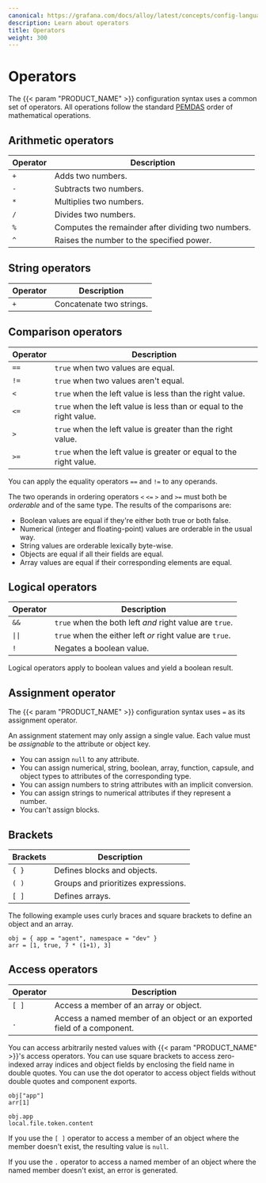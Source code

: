 ```yaml
---
canonical: https://grafana.com/docs/alloy/latest/concepts/config-language/expressions/operators/
description: Learn about operators
title: Operators
weight: 300
---
```


# Operators

The {{< param "PRODUCT_NAME" >}} configuration syntax uses a common set of operators.
All operations follow the standard [PEMDAS][] order of mathematical operations.

## Arithmetic operators

Operator | Description
---------|---------------------------------------------------
`+`      | Adds two numbers.
`-`      | Subtracts two numbers.
`*`      | Multiplies two numbers.
`/`      | Divides two numbers.
`%`      | Computes the remainder after dividing two numbers.
`^`      | Raises the number to the specified power.

## String operators

Operator | Description
---------|-------------------------
`+`      | Concatenate two strings.

## Comparison operators

Operator | Description
---------|---------------------------------------------------------------------
`==`     | `true` when two values are equal.
`!=`     | `true` when two values aren't equal.
`<`      | `true` when the left value is less than the right value.
`<=`     | `true` when the left value is less than or equal to the right value.
`>`      | `true` when the left value is greater than the right value.
`>=`     | `true` when the left value is greater or equal to the right value.

You can apply the equality operators `==` and `!=` to any operands.

The two operands in ordering operators `<` `<=` `>` and `>=`  must both be _orderable_ and of the same type.
The results of the comparisons are:

* Boolean values are equal if they're either both true or both false.
* Numerical (integer and floating-point) values are orderable in the usual way.
* String values are orderable lexically byte-wise.
* Objects are equal if all their fields are equal.
* Array values are equal if their corresponding elements are equal.

## Logical operators

Operator | Description
---------|---------------------------------------------------------
`&&`     | `true` when the both left _and_ right value are `true`.
`\|\|`   | `true` when the either left _or_ right value are `true`.
`!`      | Negates a boolean value.

Logical operators apply to boolean values and yield a boolean result.

## Assignment operator

The {{< param "PRODUCT_NAME" >}} configuration syntax uses `=` as its assignment operator.

An assignment statement may only assign a single value.
Each value must be _assignable_ to the attribute or object key.

* You can assign `null` to any attribute.
* You can assign numerical, string, boolean, array, function, capsule, and object types to attributes of the corresponding type.
* You can assign numbers to string attributes with an implicit conversion.
* You can assign strings to numerical attributes if they represent a number.
* You can't assign blocks.

## Brackets

Brackets | Description
---------|------------------------------------
`{ }`    | Defines blocks and objects.
`( )`    | Groups and prioritizes expressions.
`[ ]`    | Defines arrays.

The following example uses curly braces and square brackets to define an object and an array.

```river
obj = { app = "agent", namespace = "dev" }
arr = [1, true, 7 * (1+1), 3]
```

## Access operators

Operator | Description
---------|------------------------------------------------------------------------
`[ ]`    | Access a member of an array or object.
`.`      | Access a named member of an object or an exported field of a component.

You can access arbitrarily nested values with {{< param "PRODUCT_NAME" >}}'s access operators.
You can use square brackets to access zero-indexed array indices and object fields by enclosing the field name in double quotes.
You can use the dot operator to access object fields without double quotes and component exports.

```river
obj["app"]
arr[1]

obj.app
local.file.token.content
```

If you use the `[ ]` operator to access a member of an object where the member doesn't exist, the resulting value is `null`.

If you use the `.` operator to access a named member of an object where the named member doesn't exist, an error is generated.

[PEMDAS]: https://en.wikipedia.org/wiki/Order_of_operations
